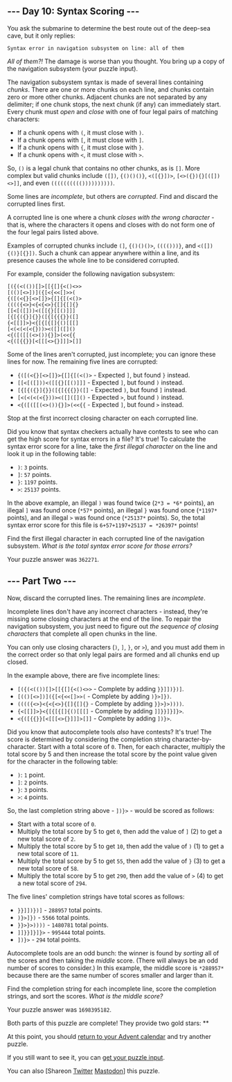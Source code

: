 \--- Day 10: Syntax Scoring ---
----------

You ask the submarine to determine the best route out of the deep-sea cave, but it only replies:

```
Syntax error in navigation subsystem on line: all of them
```

*All of them?!* The damage is worse than you thought. You bring up a copy of the navigation subsystem (your puzzle input).

The navigation subsystem syntax is made of several lines containing *chunks*. There are one or more chunks on each line, and chunks contain zero or more other chunks. Adjacent chunks are not separated by any delimiter; if one chunk stops, the next chunk (if any) can immediately start. Every chunk must *open* and *close* with one of four legal pairs of matching characters:

* If a chunk opens with `(`, it must close with `)`.
* If a chunk opens with `[`, it must close with `]`.
* If a chunk opens with `{`, it must close with `}`.
* If a chunk opens with `<`, it must close with `>`.

So, `()` is a legal chunk that contains no other chunks, as is `[]`. More complex but valid chunks include `([])`, `{()()()}`, `<([{}])>`, `[<>({}){}[([])<>]]`, and even `(((((((((())))))))))`.

Some lines are *incomplete*, but others are *corrupted*. Find and discard the corrupted lines first.

A corrupted line is one where a chunk *closes with the wrong character* - that is, where the characters it opens and closes with do not form one of the four legal pairs listed above.

Examples of corrupted chunks include `(]`, `{()()()>`, `(((()))}`, and `<([]){()}[{}])`. Such a chunk can appear anywhere within a line, and its presence causes the whole line to be considered corrupted.

For example, consider the following navigation subsystem:

```
[({(<(())[]>[[{[]{<()<>>
[(()[<>])]({[<{<<[]>>(
{([(<{}[<>[]}>{[]{[(<()>
(((({<>}<{<{<>}{[]{[]{}
[[<[([]))<([[{}[[()]]]
[{[{({}]{}}([{[{{{}}([]
{<[[]]>}<{[{[{[]{()[[[]
[<(<(<(<{}))><([]([]()
<{([([[(<>()){}]>(<<{{
<{([{{}}[<[[[<>{}]]]>[]]

```

Some of the lines aren't corrupted, just incomplete; you can ignore these lines for now. The remaining five lines are corrupted:

* `{([(<{}[<>[]}>{[]{[(<()>` - Expected `]`, but found `}` instead.
* `[[<[([]))<([[{}[[()]]]` - Expected `]`, but found `)` instead.
* `[{[{({}]{}}([{[{{{}}([]` - Expected `)`, but found `]` instead.
* `[<(<(<(<{}))><([]([]()` - Expected `>`, but found `)` instead.
* `<{([([[(<>()){}]>(<<{{` - Expected `]`, but found `>` instead.

Stop at the first incorrect closing character on each corrupted line.

Did you know that syntax checkers actually have contests to see who can get the high score for syntax errors in a file? It's true! To calculate the syntax error score for a line, take the *first illegal character* on the line and look it up in the following table:

* `)`: `3` points.
* `]`: `57` points.
* `}`: `1197` points.
* `>`: `25137` points.

In the above example, an illegal `)` was found twice (`2*3 = *6*` points), an illegal `]` was found once (`*57*` points), an illegal `}` was found once (`*1197*` points), and an illegal `>` was found once (`*25137*` points). So, the total syntax error score for this file is `6+57+1197+25137 = *26397*` points!

Find the first illegal character in each corrupted line of the navigation subsystem. *What is the total syntax error score for those errors?*

Your puzzle answer was `362271`.

\--- Part Two ---
----------

Now, discard the corrupted lines. The remaining lines are *incomplete*.

Incomplete lines don't have any incorrect characters - instead, they're missing some closing characters at the end of the line. To repair the navigation subsystem, you just need to figure out *the sequence of closing characters* that complete all open chunks in the line.

You can only use closing characters (`)`, `]`, `}`, or `>`), and you must add them in the correct order so that only legal pairs are formed and all chunks end up closed.

In the example above, there are five incomplete lines:

* `[({(<(())[]>[[{[]{<()<>>` - Complete by adding `}}]])})]`.
* `[(()[<>])]({[<{<<[]>>(` - Complete by adding `)}>]})`.
* `(((({<>}<{<{<>}{[]{[]{}` - Complete by adding `}}>}>))))`.
* `{<[[]]>}<{[{[{[]{()[[[]` - Complete by adding `]]}}]}]}>`.
* `<{([{{}}[<[[[<>{}]]]>[]]` - Complete by adding `])}>`.

Did you know that autocomplete tools *also* have contests? It's true! The score is determined by considering the completion string character-by-character. Start with a total score of `0`. Then, for each character, multiply the total score by 5 and then increase the total score by the point value given for the character in the following table:

* `)`: `1` point.
* `]`: `2` points.
* `}`: `3` points.
* `>`: `4` points.

So, the last completion string above - `])}>` - would be scored as follows:

* Start with a total score of `0`.
* Multiply the total score by 5 to get `0`, then add the value of `]` (2) to get a new total score of `2`.
* Multiply the total score by 5 to get `10`, then add the value of `)` (1) to get a new total score of `11`.
* Multiply the total score by 5 to get `55`, then add the value of `}` (3) to get a new total score of `58`.
* Multiply the total score by 5 to get `290`, then add the value of `>` (4) to get a new total score of `294`.

The five lines' completion strings have total scores as follows:

* `}}]])})]` - `288957` total points.
* `)}>]})` - `5566` total points.
* `}}>}>))))` - `1480781` total points.
* `]]}}]}]}>` - `995444` total points.
* `])}>` - `294` total points.

Autocomplete tools are an odd bunch: the winner is found by *sorting* all of the scores and then taking the *middle* score. (There will always be an odd number of scores to consider.) In this example, the middle score is `*288957*` because there are the same number of scores smaller and larger than it.

Find the completion string for each incomplete line, score the completion strings, and sort the scores. *What is the middle score?*

Your puzzle answer was `1698395182`.

Both parts of this puzzle are complete! They provide two gold stars: \*\*

At this point, you should [return to your Advent calendar](/2021) and try another puzzle.

If you still want to see it, you can [get your puzzle input](10/input).

You can also [Shareon [Twitter](https://twitter.com/intent/tweet?text=I%27ve+completed+%22Syntax+Scoring%22+%2D+Day+10+%2D+Advent+of+Code+2021&url=https%3A%2F%2Fadventofcode%2Ecom%2F2021%2Fday%2F10&related=ericwastl&hashtags=AdventOfCode) [Mastodon](javascript:void(0);)] this puzzle.